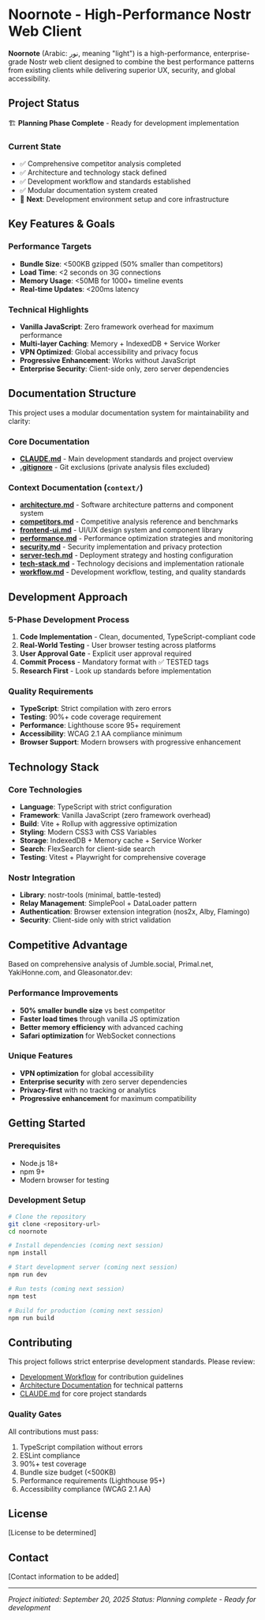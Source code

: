 # Noornote - High-Performance Nostr Web Client

**Noornote** (Arabic: نور, meaning "light") is a high-performance, enterprise-grade Nostr web client designed to combine the best performance patterns from existing clients while delivering superior UX, security, and global accessibility.

## Project Status

🏗️ **Planning Phase Complete** - Ready for development implementation

### Current State
- ✅ Comprehensive competitor analysis completed
- ✅ Architecture and technology stack defined
- ✅ Development workflow and standards established
- ✅ Modular documentation system created
- 🎯 **Next**: Development environment setup and core infrastructure

## Key Features & Goals

### Performance Targets
- **Bundle Size**: <500KB gzipped (50% smaller than competitors)
- **Load Time**: <2 seconds on 3G connections
- **Memory Usage**: <50MB for 1000+ timeline events
- **Real-time Updates**: <200ms latency

### Technical Highlights
- **Vanilla JavaScript**: Zero framework overhead for maximum performance
- **Multi-layer Caching**: Memory + IndexedDB + Service Worker
- **VPN Optimized**: Global accessibility and privacy focus
- **Progressive Enhancement**: Works without JavaScript
- **Enterprise Security**: Client-side only, zero server dependencies

## Documentation Structure

This project uses a modular documentation system for maintainability and clarity:

### Core Documentation
- **[CLAUDE.md](./CLAUDE.md)** - Main development standards and project overview
- **[.gitignore](./.gitignore)** - Git exclusions (private analysis files excluded)

### Context Documentation (`context/`)
- **[architecture.md](./context/architecture.md)** - Software architecture patterns and component system
- **[competitors.md](./context/competitors.md)** - Competitive analysis reference and benchmarks
- **[frontend-ui.md](./context/frontend-ui.md)** - UI/UX design system and component library
- **[performance.md](./context/performance.md)** - Performance optimization strategies and monitoring
- **[security.md](./context/security.md)** - Security implementation and privacy protection
- **[server-tech.md](./context/server-tech.md)** - Deployment strategy and hosting configuration
- **[tech-stack.md](./context/tech-stack.md)** - Technology decisions and implementation rationale
- **[workflow.md](./context/workflow.md)** - Development workflow, testing, and quality standards

## Development Approach

### 5-Phase Development Process
1. **Code Implementation** - Clean, documented, TypeScript-compliant code
2. **Real-World Testing** - User browser testing across platforms
3. **User Approval Gate** - Explicit user approval required
4. **Commit Process** - Mandatory format with ✅ TESTED tags
5. **Research First** - Look up standards before implementation

### Quality Requirements
- **TypeScript**: Strict compilation with zero errors
- **Testing**: 90%+ code coverage requirement
- **Performance**: Lighthouse score 95+ requirement
- **Accessibility**: WCAG 2.1 AA compliance minimum
- **Browser Support**: Modern browsers with progressive enhancement

## Technology Stack

### Core Technologies
- **Language**: TypeScript with strict configuration
- **Framework**: Vanilla JavaScript (zero framework overhead)
- **Build**: Vite + Rollup with aggressive optimization
- **Styling**: Modern CSS3 with CSS Variables
- **Storage**: IndexedDB + Memory cache + Service Worker
- **Search**: FlexSearch for client-side search
- **Testing**: Vitest + Playwright for comprehensive coverage

### Nostr Integration
- **Library**: nostr-tools (minimal, battle-tested)
- **Relay Management**: SimplePool + DataLoader pattern
- **Authentication**: Browser extension integration (nos2x, Alby, Flamingo)
- **Security**: Client-side only with strict validation

## Competitive Advantage

Based on comprehensive analysis of Jumble.social, Primal.net, YakiHonne.com, and Gleasonator.dev:

### Performance Improvements
- **50% smaller bundle size** vs best competitor
- **Faster load times** through vanilla JS optimization
- **Better memory efficiency** with advanced caching
- **Safari optimization** for WebSocket connections

### Unique Features
- **VPN optimization** for global accessibility
- **Enterprise security** with zero server dependencies
- **Privacy-first** with no tracking or analytics
- **Progressive enhancement** for maximum compatibility

## Getting Started

### Prerequisites
- Node.js 18+
- npm 9+
- Modern browser for testing

### Development Setup
```bash
# Clone the repository
git clone <repository-url>
cd noornote

# Install dependencies (coming next session)
npm install

# Start development server (coming next session)
npm run dev

# Run tests (coming next session)
npm test

# Build for production (coming next session)
npm run build
```

## Contributing

This project follows strict enterprise development standards. Please review:
- [Development Workflow](./context/workflow.md) for contribution guidelines
- [Architecture Documentation](./context/architecture.md) for technical patterns
- [CLAUDE.md](./CLAUDE.md) for core project standards

### Quality Gates
All contributions must pass:
1. TypeScript compilation without errors
2. ESLint compliance
3. 90%+ test coverage
4. Bundle size budget (<500KB)
5. Performance requirements (Lighthouse 95+)
6. Accessibility compliance (WCAG 2.1 AA)

## License

[License to be determined]

## Contact

[Contact information to be added]

---

*Project initiated: September 20, 2025*
*Status: Planning complete - Ready for development*